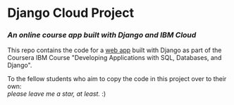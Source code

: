 # Django Cloud Project
### _An online course app built with Django and IBM Cloud_

This repo contains the code for a [web app](https://sebastianrok.eu-de.mybluemix.net/onlinecourse/) built with Django as part of the Coursera IBM Course "Developing Applications with SQL, Databases, and Django". 

To the fellow students who aim to copy the code in this project over to their own: <br>
*please leave me a star, at least.* :)

